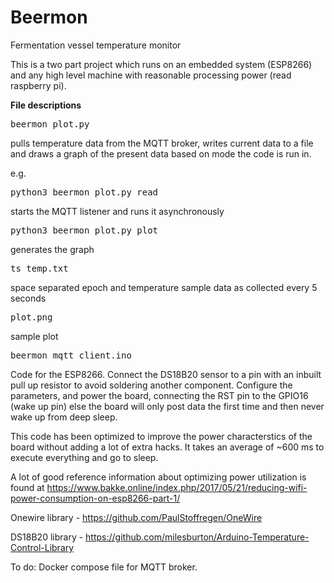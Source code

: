 # Beermon
Fermentation vessel temperature monitor

This is a two part project which runs on an embedded system (ESP8266) and any high level machine with reasonable processing power (read raspberry pi).

**File descriptions**

<pre>beermon_plot.py</pre> pulls temperature data from the MQTT broker, writes current data to a file and draws a graph of the present data based on mode the code is run in.

e.g. 
<pre>python3 beermon_plot.py read</pre>
starts the MQTT listener and runs it asynchronously
<pre>python3 beermon_plot.py plot</pre>
generates the graph

<pre>ts_temp.txt</pre> space separated epoch and temperature sample data as collected every 5 seconds

<pre>plot.png</pre> sample plot

<pre>beermon_mqtt_client.ino</pre> 
Code for the ESP8266. Connect the DS18B20 sensor to a pin with an inbuilt pull up resistor to avoid soldering another component. Configure the parameters, and power the board, connecting the RST pin to the GPIO16 (wake up pin) else the board will only post data the first time and then never wake up from deep sleep.

This code has been optimized to improve the power characterstics of the board without adding a lot of extra hacks. It takes an average of ~600 ms to execute everything and go to sleep.

A lot of good reference information about optimizing power utilization is found at https://www.bakke.online/index.php/2017/05/21/reducing-wifi-power-consumption-on-esp8266-part-1/

Onewire library - https://github.com/PaulStoffregen/OneWire

DS18B20 library - https://github.com/milesburton/Arduino-Temperature-Control-Library

To do: Docker compose file for MQTT broker.
